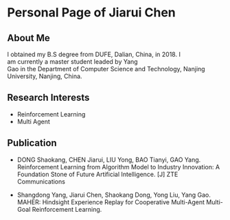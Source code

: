 # Personal Page of Jiarui Chen

## About Me

I obtained my B.S degree from DUFE, Dalian, China, in 2018. I am currently a master student leaded by Yang Gao in the Department of Computer Science and Technology, Nanjing University, Nanjing, China.


## Research Interests

- Reinforcement Learning
- Multi Agent

## Publication

- DONG Shaokang, CHEN Jiarui, LIU Yong, BAO Tianyi, GAO Yang. Reinforcement Learning from Algorithm Model to Industry Innovation: A Foundation Stone of Future Artificial Intelligence.  [J] ZTE Communications

- Shangdong Yang, Jiarui Chen, Shaokang Dong, Yong Liu, Yang Gao. MAHER: Hindsight Experience Replay for Cooperative Multi-Agent Multi-Goal Reinforcement Learning.
